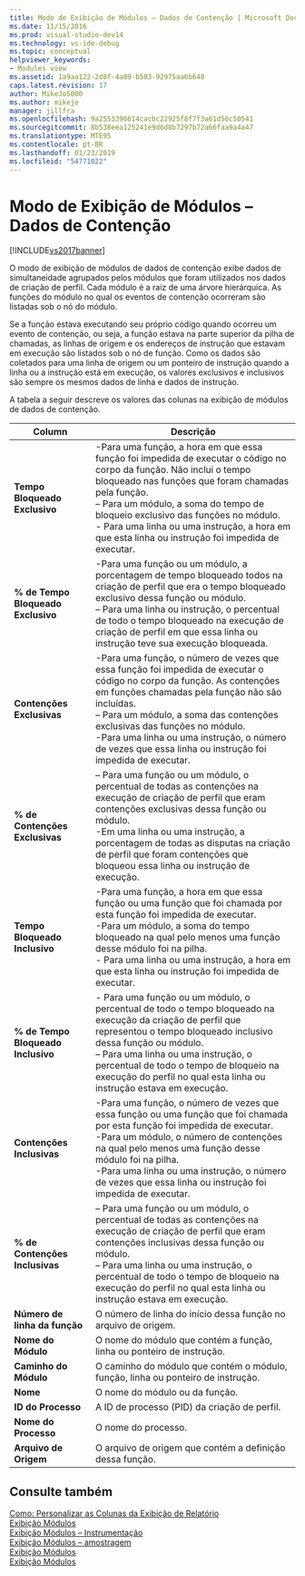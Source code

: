 ```yaml
---
title: Modo de Exibição de Módulos – Dados de Contenção | Microsoft Docs
ms.date: 11/15/2016
ms.prod: visual-studio-dev14
ms.technology: vs-ide-debug
ms.topic: conceptual
helpviewer_keywords:
- Modules view
ms.assetid: 1a9aa122-2d8f-4a09-b503-92975aa6b648
caps.latest.revision: 17
author: MikeJo5000
ms.author: mikejo
manager: jillfra
ms.openlocfilehash: 9a2553396614cacbc22925f8f7f3a61d56c50541
ms.sourcegitcommit: 8b538eea125241e9d6d8b7297b72a66faa9a4a47
ms.translationtype: MTE95
ms.contentlocale: pt-BR
ms.lasthandoff: 01/23/2019
ms.locfileid: "54771022"
---
```

# <a name="modules-view---contention-data"></a>Modo de Exibição de Módulos – Dados de Contenção
[!INCLUDE[vs2017banner](../includes/vs2017banner.md)]

O modo de exibição de módulos de dados de contenção exibe dados de simultaneidade agrupados pelos módulos que foram utilizados nos dados de criação de perfil. Cada módulo é a raiz de uma árvore hierárquica. As funções do módulo no qual os eventos de contenção ocorreram são listadas sob o nó do módulo.  
  
 Se a função estava executando seu próprio código quando ocorreu um evento de contenção, ou seja, a função estava na parte superior da pilha de chamadas, as linhas de origem e os endereços de instrução que estavam em execução são listados sob o nó de função. Como os dados são coletados para uma linha de origem ou um ponteiro de instrução quando a linha ou a instrução está em execução, os valores exclusivos e inclusivos são sempre os mesmos dados de linha e dados de instrução.  
  
 A tabela a seguir descreve os valores das colunas na exibição de módulos de dados de contenção.  
  
|Column|Descrição|  
|------------|-----------------|  
|**Tempo Bloqueado Exclusivo**|-Para uma função, a hora em que essa função foi impedida de executar o código no corpo da função. Não inclui o tempo bloqueado nas funções que foram chamadas pela função.<br />– Para um módulo, a soma do tempo de bloqueio exclusivo das funções no módulo.<br />- Para uma linha ou uma instrução, a hora em que esta linha ou instrução foi impedida de executar.|  
|**% de Tempo Bloqueado Exclusivo**|-Para uma função ou um módulo, a porcentagem de tempo bloqueado todos na criação de perfil que era o tempo bloqueado exclusivo dessa função ou módulo.<br />– Para uma linha ou instrução, o percentual de todo o tempo bloqueado na execução de criação de perfil em que essa linha ou instrução teve sua execução bloqueada.|  
|**Contenções Exclusivas**|-Para uma função, o número de vezes que essa função foi impedida de executar o código no corpo da função. As contenções em funções chamadas pela função não são incluídas.<br />– Para um módulo, a soma das contenções exclusivas das funções no módulo.<br />-Para uma linha ou uma instrução, o número de vezes que essa linha ou instrução foi impedida de executar.|  
|**% de Contenções Exclusivas**|– Para uma função ou um módulo, o percentual de todas as contenções na execução de criação de perfil que eram contenções exclusivas dessa função ou módulo.<br />-Em uma linha ou uma instrução, a porcentagem de todas as disputas na criação de perfil que foram contenções que bloqueou essa linha ou instrução de execução.|  
|**Tempo Bloqueado Inclusivo**|-Para uma função, a hora em que essa função ou uma função que foi chamada por esta função foi impedida de executar.<br />-Para um módulo, a soma do tempo bloqueado na qual pelo menos uma função desse módulo foi na pilha.<br />- Para uma linha ou uma instrução, a hora em que esta linha ou instrução foi impedida de executar.|  
|**% de Tempo Bloqueado Inclusivo**|- Para uma função ou um módulo, o percentual de todo o tempo bloqueado na execução da criação de perfil que representou o tempo bloqueado inclusivo dessa função ou módulo.<br />– Para uma linha ou uma instrução, o percentual de todo o tempo de bloqueio na execução do perfil no qual esta linha ou instrução estava em execução.|  
|**Contenções Inclusivas**|-Para uma função, o número de vezes que essa função ou uma função que foi chamada por esta função foi impedida de executar.<br />-Para um módulo, o número de contenções na qual pelo menos uma função desse módulo foi na pilha.<br />-Para uma linha ou uma instrução, o número de vezes que essa linha ou instrução foi impedida de executar.|  
|**% de Contenções Inclusivas**|– Para uma função ou um módulo, o percentual de todas as contenções na execução de criação de perfil que eram contenções inclusivas dessa função ou módulo.<br />– Para uma linha ou uma instrução, o percentual de todo o tempo de bloqueio na execução do perfil no qual esta linha ou instrução estava em execução.|  
|**Número de linha da função**|O número de linha do início dessa função no arquivo de origem.|  
|**Nome do Módulo**|O nome do módulo que contém a função, linha ou ponteiro de instrução.|  
|**Caminho do Módulo**|O caminho do módulo que contém o módulo, função, linha ou ponteiro de instrução.|  
|**Nome**|O nome do módulo ou da função.|  
|**ID do Processo**|A ID de processo (PID) da criação de perfil.|  
|**Nome do Processo**|O nome do processo.|  
|**Arquivo de Origem**|O arquivo de origem que contém a definição dessa função.|  
  
## <a name="see-also"></a>Consulte também  
 [Como: Personalizar as Colunas da Exibição de Relatório](../profiling/how-to-customize-report-view-columns.md)   
 [Exibição Módulos](../profiling/modules-view.md)   
 [Exibição Módulos – Instrumentação](../profiling/modules-view-dotnet-memory-instrumentation-data.md)   
 [Exibição Módulos – amostragem](../profiling/modules-view-dotnet-memory-sampling-data.md)   
 [Exibição Módulos](../profiling/modules-view-instrumentation-data.md)   
 [Exibição Módulos](../profiling/modules-view-sampling-data.md)
